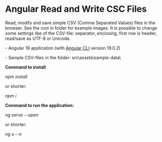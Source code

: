 # Angular Read and Write CSC Files

Read, modify and save simple CSV (Comma Separated Values) files in the browser. See the root in folder for example images. It is possible to change some settings like of the CSV-file: separator, enclosing, first row is header, read/save as UTF-8 or Unicode.

\- Angular 19 application (with [Angular CLI](https://github.com/angular/angular-cli) version 19.0.2)

\- Sample CSV-files in the folder: src\\assets\\sample-data\\

**Command to install**

_npm install_

or shorter:

_npm i_

**Command to run the application:**

_ng serve --open_

or shorter:

_ng s --o_